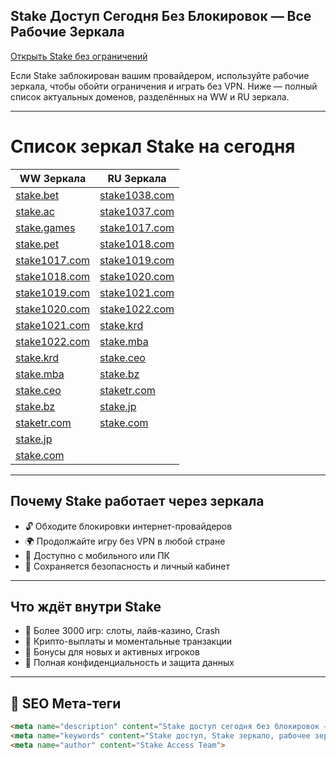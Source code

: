 ## Stake Доступ Сегодня Без Блокировок — Все Рабочие Зеркала  
[Открыть Stake без ограничений](https://stake1037.com/?c=JiMxFVsp)

Если Stake заблокирован вашим провайдером, используйте рабочие зеркала, чтобы обойти ограничения и играть без VPN. Ниже — полный список актуальных доменов, разделённых на WW и RU зеркала.

---

# Список зеркал Stake на сегодня

| WW Зеркала                      | RU Зеркала                      |
|--------------------------------|--------------------------------|
| [stake.bet](https://stake.bet/?c=JiMxFVsp)         | [stake1038.com](https://stake1038.com/?c=JiMxFVsp)         |
| [stake.ac](https://stake.ac/?c=JiMxFVsp)           | [stake1037.com](https://stake1037.com/?c=JiMxFVsp)         |
| [stake.games](https://stake.games/?c=JiMxFVsp)     | [stake1017.com](https://stake1017.com/?c=JiMxFVsp)         |
| [stake.pet](https://stake.pet/?c=JiMxFVsp)         | [stake1018.com](https://stake1018.com/?c=JiMxFVsp)         |
| [stake1017.com](https://stake1017.com/?c=JiMxFVsp) | [stake1019.com](https://stake1019.com/?c=JiMxFVsp)         |
| [stake1018.com](https://stake1018.com/?c=JiMxFVsp) | [stake1020.com](https://stake1020.com/?c=JiMxFVsp)         |
| [stake1019.com](https://stake1019.com/?c=JiMxFVsp) | [stake1021.com](https://stake1021.com/?c=JiMxFVsp)         |
| [stake1020.com](https://stake1020.com/?c=JiMxFVsp) | [stake1022.com](https://stake1022.com/?c=JiMxFVsp)         |
| [stake1021.com](https://stake1021.com/?c=JiMxFVsp) | [stake.krd](https://stake.krd/?c=JiMxFVsp)                 |
| [stake1022.com](https://stake1022.com/?c=JiMxFVsp) | [stake.mba](https://stake.mba/?c=JiMxFVsp)                 |
| [stake.krd](https://stake.krd/?c=JiMxFVsp)         | [stake.ceo](https://stake.ceo/?c=JiMxFVsp)                 |
| [stake.mba](https://stake.mba/?c=JiMxFVsp)         | [stake.bz](https://stake.bz/?c=JiMxFVsp)                   |
| [stake.ceo](https://stake.ceo/?c=JiMxFVsp)         | [staketr.com](https://staketr.com/?c=JiMxFVsp)             |
| [stake.bz](https://stake.bz/?c=JiMxFVsp)           | [stake.jp](https://stake.jp/?c=JiMxFVsp)                   |
| [staketr.com](https://staketr.com/?c=JiMxFVsp)     | [stake.com](https://stake.com/?c=JiMxFVsp)                 |
| [stake.jp](https://stake.jp/?c=JiMxFVsp)           |                                |
| [stake.com](https://stake.com/?c=JiMxFVsp)         |                                |

---

## Почему Stake работает через зеркала  
- 🔓 Обходите блокировки интернет-провайдеров  
- 🌍 Продолжайте игру без VPN в любой стране  
- 📲 Доступно с мобильного или ПК  
- 🔐 Сохраняется безопасность и личный кабинет

---

## Что ждёт внутри Stake  
- 🎰 Более 3000 игр: слоты, лайв-казино, Crash  
- 💸 Крипто-выплаты и моментальные транзакции  
- 🎁 Бонусы для новых и активных игроков  
- 🔧 Полная конфиденциальность и защита данных

---

## 📌 SEO Мета-теги  
```html
<meta name="description" content="Stake доступ сегодня без блокировок — свежий список зеркал для RU и WW пользователей. Играйте без ограничений.">
<meta name="keywords" content="Stake доступ, Stake зеркало, рабочее зеркало Stake, обход блокировки Stake, Stake RU, Stake WW, Stake без VPN">
<meta name="author" content="Stake Access Team">
